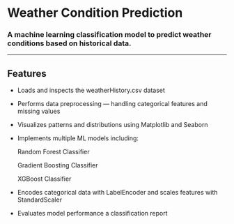 # Weather Condition Prediction
### A machine learning classification model to predict weather conditions based on historical data.

--- 

## Features

- Loads and inspects the weatherHistory.csv dataset

- Performs data preprocessing — handling categorical features and missing values

- Visualizes patterns and distributions using Matplotlib and Seaborn

- Implements multiple ML models including:

    Random Forest Classifier

    Gradient Boosting Classifier

    XGBoost Classifier

- Encodes categorical data with LabelEncoder and scales features with StandardScaler

- Evaluates model performance a classification report


